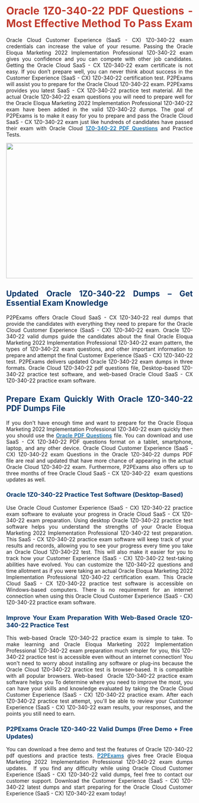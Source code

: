 <h1 style="text-align: justify;"><span style="color:#c0392b;"><strong>Oracle 1Z0-340-22 PDF Questions - Most Effective Method To Pass Exam</strong></span></h1>

<p style="text-align: justify;">Oracle Cloud Customer Experience (SaaS - CX) 1Z0-340-22 exam credentials can increase the value of your resume. Passing the Oracle Eloqua Marketing 2022 Implementation Professional 1Z0-340-22 exam gives you confidence&nbsp;and you can compete with other job candidates. Getting&nbsp;the Oracle Cloud SaaS - CX 1Z0-340-22 exam certificate is not easy.&nbsp;If you don&rsquo;t prepare well, you can never think about success&nbsp;in the Customer Experience (SaaS - CX) 1Z0-340-22 certification test. P2PExams will assist you to prepare for the Oracle Cloud 1Z0-340-22 exam. P2PExams provides you&nbsp;latest SaaS - CX 1Z0-340-22 practice test material. All the actual Oracle 1Z0-340-22 exam questions you will need to prepare well for the Oracle Eloqua Marketing 2022 Implementation Professional 1Z0-340-22 exam have been added in the valid 1Z0-340-22 dumps. The goal of P2PExams is to make it easy for you to prepare and pass the Oracle Cloud SaaS - CX 1Z0-340-22 exam&nbsp;just like hundreds of candidates&nbsp;have passed their exam&nbsp;with&nbsp;Oracle Cloud <strong><a href="https://www.p2pexams.com/oracle/pdf/1z0-340-22"><span style="color:#2980b9;">1Z0-340-22 PDF Questions</span></a></strong> and Practice Tests.</p>

<p style="text-align: center;"><img alt="" src="https://i.ibb.co/8Brgcgm/6158830.jpg" style="width: 640px; height: 365px;" /></p>

<h2 style="text-align: justify;"><span style="color:#003366;"><strong>Updated Oracle 1Z0-340-22 Dumps &ndash; Get Essential Exam Knowledge</strong></span></h2>

<p style="text-align: justify;">P2PExams offers&nbsp;Oracle Cloud SaaS - CX 1Z0-340-22 real dumps that provide the candidates with everything&nbsp;they need to prepare for the Oracle Cloud Customer Experience (SaaS - CX) 1Z0-340-22 exam. Oracle 1Z0-340-22 valid dumps guide the candidates about the final&nbsp;Oracle Eloqua Marketing 2022 Implementation Professional 1Z0-340-22 exam pattern, the types&nbsp;of 1Z0-340-22 exam questions, and other important&nbsp;information to prepare&nbsp;and attempt the final Customer Experience (SaaS - CX) 1Z0-340-22 test. P2PExams delivers updated Oracle 1Z0-340-22 exam dumps in three formats. Oracle Cloud 1Z0-340-22 pdf questions file, Desktop-based 1Z0-340-22 practice test software, and web-based Oracle Cloud SaaS - CX 1Z0-340-22 practice exam software.</p>

<h2 style="text-align: justify;"><span style="color:#003366;"><strong>Prepare Exam Quickly With Oracle 1Z0-340-22 PDF Dumps File</strong></span></h2>

<p style="text-align: justify;">If you don&#39;t have enough time and want to prepare for the Oracle Eloqua Marketing 2022 Implementation Professional 1Z0-340-22 exam quickly then you should use the <strong><a href="https://www.p2pexams.com/oracle"><span style="color:#2980b9;">Oracle PDF Questions</span></a></strong> file. You can download and use SaaS - CX 1Z0-340-22&nbsp;PDF questions format on a tablet, smartphone, laptop, and any other device. Oracle Cloud Customer Experience (SaaS - CX) 1Z0-340-22 exam Questions in the Oracle 1Z0-340-22 dumps PDF file&nbsp;are real and updated that have more chance of appearing in the actual Oracle Cloud 1Z0-340-22 exam. Furthermore, P2PExams also offers up to three months of free Oracle Cloud SaaS - CX 1Z0-340-22&nbsp; exam questions updates as well.</p>

<h3 style="text-align: justify;"><strong><span style="color:#003366;">Oracle 1Z0-340-22 Practice Test Software (Desktop-Based)</span></strong></h3>

<p style="text-align: justify;">Use Oracle Cloud Customer Experience (SaaS - CX) 1Z0-340-22&nbsp;practice exam software to evaluate your progress&nbsp;in Oracle Cloud SaaS - CX 1Z0-340-22 exam preparation. Using desktop Oracle 1Z0-340-22 practice test software helps you understand the strengths of your Oracle Eloqua Marketing 2022 Implementation Professional 1Z0-340-22 test preparation. This SaaS - CX 1Z0-340-22 practice exam software will keep track of your results and records, allowing you to see your progress every time you take an Oracle Cloud 1Z0-340-22 test.&nbsp;This will also make it easier for you to track how your Customer Experience (SaaS - CX) 1Z0-340-22&nbsp;test-taking abilities have evolved.&nbsp;You can customize the 1Z0-340-22 questions and time allotment as if you were taking an actual Oracle Eloqua Marketing 2022 Implementation Professional 1Z0-340-22 certification exam.&nbsp;This Oracle Cloud SaaS - CX 1Z0-340-22 practice test software is accessible on Windows-based computers.&nbsp;There is no requirement for an internet connection when using this Oracle Cloud Customer Experience (SaaS - CX) 1Z0-340-22 practice exam software.</p>

<h3 style="text-align: justify;"><strong><span style="color:#003366;">Improve Your Exam Preparation With Web-Based Oracle 1Z0-340-22 Practice Test</span></strong></h3>

<p style="text-align: justify;">This web-based Oracle 1Z0-340-22 practice exam is simple to take. To make learning and Oracle Eloqua Marketing 2022 Implementation Professional 1Z0-340-22 exam preparation much simpler for you, this 1Z0-340-22 practice test is accessible even without an internet connection! You won&#39;t need to worry about installing any software or plug-ins because the Oracle Cloud 1Z0-340-22 practice test is browser-based. It is compatible with all popular browsers.&nbsp;Web-based&nbsp; Oracle 1Z0-340-22 practice exam software helps you To determine where you need to improve the most, you can have your skills and knowledge evaluated by taking the Oracle Cloud Customer Experience (SaaS - CX) 1Z0-340-22 practice exam. After each 1Z0-340-22 practice test attempt, you&#39;ll be able to review your Customer Experience (SaaS - CX) 1Z0-340-22 exam results, your responses, and the points you still need to earn.</p>

<h3 style="text-align: justify;"><strong><span style="color:#003366;">P2PExams Oracle 1Z0-340-22 Valid Dumps (Free Demo + Free Updates)</span></strong></h3>

<p style="text-align: justify;">You can download a free demo and test the features of&nbsp;Oracle 1Z0-340-22 pdf questions and practice tests. <strong><a href="https://www.p2pexams.com/"><span style="color:#2980b9;">P2PExams</span></a></strong> gives free Oracle Eloqua Marketing 2022 Implementation Professional 1Z0-340-22 exam dumps updates.&nbsp; If you find any difficulty while using Oracle Cloud Customer Experience (SaaS - CX) 1Z0-340-22 valid dumps, feel free to contact our customer support. Download the Customer Experience (SaaS - CX) 1Z0-340-22 latest dumps and start preparing for the Oracle Cloud Customer Experience (SaaS - CX) 1Z0-340-22 exam today!</p>

